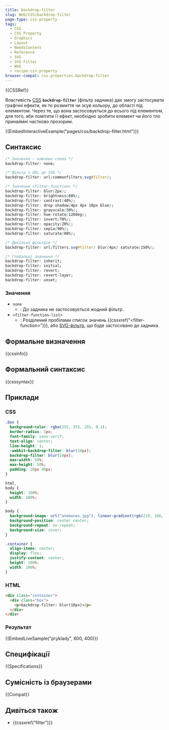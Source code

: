 ```yaml
---
title: backdrop-filter
slug: Web/CSS/backdrop-filter
page-type: css-property
tags:
  - CSS
  - CSS Property
  - Graphics
  - Layout
  - NeedsContent
  - Reference
  - SVG
  - SVG Filter
  - Web
  - recipe:css-property
browser-compat: css.properties.backdrop-filter
---
```


{{CSSRef}}

Властивість [CSS](/uk/docs/Web/CSS) **`backdrop-filter`** (фільтр задника) дає змогу застосувати графічні ефекти, як то розмиття чи зсув кольору, до області під елементом. Через те, що вона застосовується до всього _під_ елементом, для того, аби помітити її ефект, необхідно зробити елемент чи його тло принаймні частково прозорим.

{{EmbedInteractiveExample("pages/css/backdrop-filter.html")}}

## Синтаксис

```css
/* Значення – ключове слово */
backdrop-filter: none;

/* Фільтр з URL до SVG */
backdrop-filter: url(commonfilters.svg#filter);

/* Значення <filter-function> */
backdrop-filter: blur(2px);
backdrop-filter: brightness(60%);
backdrop-filter: contrast(40%);
backdrop-filter: drop-shadow(4px 4px 10px blue);
backdrop-filter: grayscale(30%);
backdrop-filter: hue-rotate(120deg);
backdrop-filter: invert(70%);
backdrop-filter: opacity(20%);
backdrop-filter: sepia(90%);
backdrop-filter: saturate(80%);

/* Декілька фільтрів */
backdrop-filter: url(filters.svg#filter) blur(4px) saturate(150%);

/* Глобальні значення */
backdrop-filter: inherit;
backdrop-filter: initial;
backdrop-filter: revert;
backdrop-filter: revert-layer;
backdrop-filter: unset;
```

### Значення

- `none`
  - : До задника не застосовується жодний фільтр.
- `<filter-function-list>`
  - : Розділений пробілами список значень {{cssxref("&lt;filter-function&gt;")}}, або [SVG-фільтр](/uk/docs/Web/SVG/Element/filter), що буде застосовано до задника.

## Формальне визначення

{{cssinfo}}

## Формальний синтаксис

{{csssyntax}}

## Приклади

### CSS

```css
.box {
  background-color: rgba(255, 255, 255, 0.3);
  border-radius: 5px;
  font-family: sans-serif;
  text-align: center;
  line-height: 1;
  -webkit-backdrop-filter: blur(10px);
  backdrop-filter: blur(10px);
  max-width: 50%;
  max-height: 50%;
  padding: 20px 40px;
}

html,
body {
  height: 100%;
  width: 100%;
}

body {
  background-image: url("anemones.jpg"), linear-gradient(rgb(219, 166, 166), rgb(0, 0, 172));
  background-position: center center;
  background-repeat: no-repeat;
  background-size: cover;
}

.container {
  align-items: center;
  display: flex;
  justify-content: center;
  height: 100%;
  width: 100%;
}
```

### HTML

```html
<div class="container">
  <div class="box">
    <p>backdrop-filter: blur(10px)</p>
  </div>
</div>
```

### Результат

{{EmbedLiveSample("pryklady", 600, 400)}}

## Специфікації

{{Specifications}}

## Сумісність із браузерами

{{Compat}}

## Дивіться також

- {{cssxref("filter")}}
